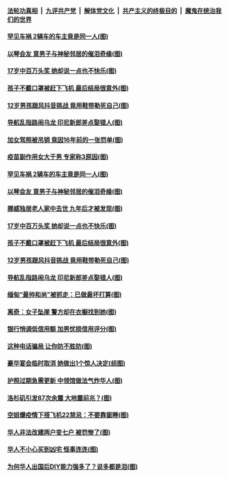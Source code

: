 

####  [法轮功真相](../../../../basic/blob/master/README.md?t=04121431) &nbsp;|&nbsp; [九评共产党](../../../../9ping.md/blob/master/README.md?t=04121431) &nbsp;|&nbsp; [解体党文化](../../../../jtdwh.md/blob/master/README.md?t=04121431)  &nbsp;|&nbsp; [共产主义的终极目的](../../../../gczydzjmd.md/blob/master/README.md?t=04121431) &nbsp;|&nbsp; [魔鬼在统治我们的世界](../../../../mgztzwmdsj.md/blob/master/README.md?t=04121431) 

#### [罕见车祸 2辆车的车主竟是同一人(图)](../pages/p3/968451.md?t=04121431) 

#### [以琴会友 意男子与神秘邻居的催泪奇缘(图)](../pages/p3/968394.md?t=04121431) 

#### [17岁中百万头奖 她却说一点也不快乐(图)](../pages/p3/968133.md?t=04121431) 

#### [孩子不戴口罩被赶下飞机 最后结局很意外(图)](../pages/p3/968237.md?t=04121431) 

#### [12岁男孩跟风抖音挑战 竟用鞋带勒死自己(图)](../pages/p3/968268.md?t=04121431) 

#### [导航乱指路闹乌龙 印尼新郎差点娶错人(图)](../pages/p3/968257.md?t=04121431) 

#### [加女驾照被吊销 竟因16年前的一张罚单(图)](../pages/p3/968488.md?t=04121431) 

#### [疫苗副作用女大于男 专家称3原因(图)](../pages/p3/968455.md?t=04121431) 

#### [罕见车祸 2辆车的车主竟是同一人(图)](../pages/p3/968451.md?t=04121431) 

#### [以琴会友 意男子与神秘邻居的催泪奇缘(图)](../pages/p3/968394.md?t=04121431) 

#### [挪威独居老人家中去世 九年后才被发现(图)](../pages/p3/968385.md?t=04121431) 

#### [17岁中百万头奖 她却说一点也不快乐(图)](../pages/p3/968133.md?t=04121431) 

#### [孩子不戴口罩被赶下飞机 最后结局很意外(图)](../pages/p3/968237.md?t=04121431) 

#### [12岁男孩跟风抖音挑战 竟用鞋带勒死自己(图)](../pages/p3/968268.md?t=04121431) 

#### [导航乱指路闹乌龙 印尼新郎差点娶错人(图)](../pages/p3/968257.md?t=04121431) 

#### [缅甸“最帅和尚”被抓走：已做最坏打算(图)](../pages/p3/968231.md?t=04121431) 

#### [离奇：女子坠崖 警方却在衣橱找到她(图)](../pages/p3/968223.md?t=04121431) 

#### [银行悄调低信用额 加男忧损信用评分(图)](../pages/p3/968190.md?t=04121431) 

#### [这种电话骗局 让你防不胜防(图)](../pages/p3/968153.md?t=04121431) 

#### [豪华宴会临时取消 她做出1个惊人决定(组图)](../pages/p3/968168.md?t=04121431) 

#### [护照过期急需更新 中领馆做法气炸华人(图)](../pages/p3/968131.md?t=04121431) 

#### [洛杉矶引发87次余震 大地震前兆？(图)](../pages/p3/968124.md?t=04121431) 

#### [空姐爆疫情下搭飞机22禁忌：不要靠窗睡(图)](../pages/p3/968051.md?t=04121431) 

#### [华人非法改建两户变七户 被罚惨了(图)](../pages/p3/968027.md?t=04121431) 

#### [华人不小心买到凶宅 怪事连连(图)](../pages/p3/968031.md?t=04121431) 

#### [为何华人出国后DIY能力强多了？说多都是泪(图)](../pages/p3/968015.md?t=04121431) 

